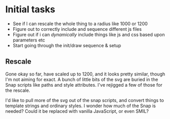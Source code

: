 Initial tasks
=============

* See if I can rescale the whole thing to a radius like 1000 or 1200
* Figure out to correctly include and sequence different js files
* Figure out if i can *dynamically* include things like js and css based upon parameters etc
* Start going through the init/draw sequence & setup


Rescale
-------

Gone okay so far, have scaled up to 1200, and it looks pretty similar, though I'm not aiming for exact.
A bunch of little bits of the svg are buried in the Snap scripts like paths and style attributes.
I've rejigged a few of those for the rescale.

I'd like to pull more of the svg out of the snap scripts, and convert things to template strings and ordinary styles.
I wonder how much of the Snap is needed?
Could it be replaced with vanilla JavaScript, or even SMIL?



